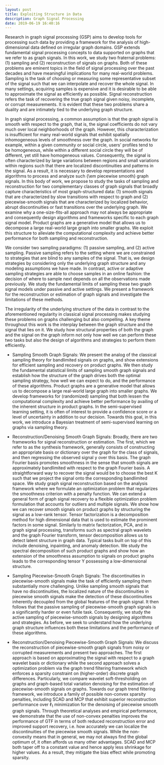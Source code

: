 ```yaml
---
layout: post
title: Exploiting Structure in Data 
description: Graph Signal Processing
date: 2019-06-19 16:40:16
---
```


Research in graph signal processing (GSP) aims to develop tools for processing such data by providing a framework for the analysis of high-dimensional data defined on irregular graph domains. GSP extends fundamental signal processing concepts to data supported on graphs that we refer to as graph signals. In this work, we study two fraternal problems: (1) sampling and (2) reconstruction of signals on graphs. Both of these problems are eminent topics in the field of signal processing over the past decades and have meaningful implications for many real-world problems. Sampling is the task of choosing or measuring some representative subset
of the signal such that we can interpolate and recover the whole signal. In many settings, acquiring samples is expensive and it is desirable to be able to approximate the signal as efficiently as possible. Signal reconstruction refers the task of recovering the true graph signal given noisy, incomplete, or corrupt measurements. It is evident that these two problems share a duality and are intimately tied to the underlying graph structure.

In graph signal processing, a common assumption is that the graph signal is smooth with respect to the graph, that is, the signal coefficients do not vary much over local neighborhoods of the graph. However, this characterization is insufficient for many real-world signals that exhibit spatially inhomogeneous levels of smoothness over the graph. In social networks for example, within a given community or social circle, users' profiles tend to be homogeneous, while within a different social circle they will be of different, yet still have homogeneous values. Consequently, the signal is often characterized by large variations between regions and small variations within regions such that there are localized discontinuities and patterns in the signal. As a result, it is necessary to develop representations and algorithms to process and analyze such {\em piecewise smooth} graph signals.  In this body of work, we propose to study the tasks of sampling and reconstruction for two complementary classes of graph signals that broadly capture characteristics of most graph-structured data: (1) smooth signals that are characterized by slow transitions with respect to graph and (2) piecewise-smooth signals that are characterized by localized behavior, abrupt discontinuities or fast transitions over the underlying graph. We examine why a one-size-fits-all approach may not always be appropriate and consequently design algorithms and frameworks specific to each graph signal model. Product graphs are a generative model that allows us to decompose a large real-world large graph into smaller graphs. We exploit this structure to alleviate the computational complexity and achieve better performance for both sampling and reconstruction.

We consider two sampling paradigms: (1) passive sampling, and (2) active sampling. Passive sampling refers to the setting where we are constrained to strategies that are blind to any samples of the signal. That is, we design strategies by considering only the underlying graph structure and any modeling assumptions we have made. In contrast, active or adaptive sampling strategies are able to choose samples in an online fashion: the decision of where to sample next depends on all the observations made previously. We study the fundamental limits of sampling these two graph signal models under passive and active settings. We present a framework for the reconstruction or estimation of graph signals and investigate the limitations of these methods. 

The irregularity of the underlying structure of the data in contrast to the aforementioned regularity in classical signal processing makes studying these problems on graphs challenging but also compelling. A key theme throughout this work is the interplay between the graph structure and the signal that lies on it. We study how structural properties of both the graph and
the signal on the graph inform not only how well we can perform these two tasks but also the design of algorithms and strategies to perform them efficiently. 

* Sampling Smooth Graph Signals: We present the analog of the classical sampling theory for bandlimited signals on graphs, and show extensions for efficient sampling and recovery on product graphs. We then study the fundamental statistical limits of sampling smooth graph signals and establish how the structure of the graph drives both the optimal sampling strategy, how well we can expect to do, and the performance of these algorithms. Product graphs are a generative model that allows us to decompose a large real-world large graph into smaller graphs. We develop frameworks for (randomized) sampling  that both lessen the computational complexity and achieve better performance by availing of the inherent structure in product graphs. In the semi-supervised learning setting, it is often of interest to provide a confidence score or a level of uncertainty in addition to our decision. Towards this goal, in this work, we introduce a Bayesian treatment of semi-supervised learning on graphs via sampling theory.
    
* Reconstruction/Denoising Smooth Graph Signals: Broadly, there are two frameworks for signal reconstruction or estimation. The first, which we refer to as the synthesis framework, generally consists of constructing an appropriate basis or dictionary over the graph for the class of signals, and then regressing the observed signal y over this basis. The graph Fourier basis promotes smoothness in the sense that smooth signals are approximately bandlimited with respect to the graph Fourier basis. A straightforward way to recover the signal would be to choose the best K such that we project the signal onto the corresponding bandlimited space. We study graph signal reconstruction based on the analysis framework where we formulate an optimization problem that regularizes the smoothness criterion with a penalty function. We can extend a general form of graph signal recovery to a flexible optimization problem formulation that accounts for outliers and multiple signals. We show how we can recover smooth signals on product graphs by structuring the signal as a low-rank tensor. Tensor factorization is a decomposition method for high dimensional data that is used to estimate the prominent factors in some signal. Similarly to matrix factorization, PCA, and in graph signal processing, transforms such as spectral graph wavelets and the graph Fourier transform, tensor decomposition allows us to detect latent structure in graph data. Typical tasks built on top of this include denoising, inpainting, and anomaly detection. We study the spectral decomposition of such product graphs and show how an extension of the smoothness assumption to signals on product graphs leads to the corresponding tensor Y possessing a low-dimensional structure. 

* Sampling Piecewise-Smooth Graph Signals: The discontinuities in piecewise-smooth signals make the task of efficiently sampling them substantially more challenging. Unlike sampling smooth signals that have no discontinuities, the localized nature of the discontinuities in piecewise smooth signals make the detection of these discontinuities inherently decoupled from the global features of the graph signal. It then follows that the passive sampling of piecewise-smooth graph signals is a significantly harder or even futile task. Consequently, we  study the active sampling of piecewise-smooth signals by designing algorithms and strategies. As before, we seek to understand how the underlying graph structure influences both these limitations and the performance of these algorithms. 
     
* Reconstruction/Denoising Piecewise-Smooth Graph Signals: We discuss the reconstruction of piecewise-smooth graph signals from noisy or corrupted measurements and present two approaches. The first approach is based on approximating the signal with respect to a graph wavelet basis or dictionary while the second approach solves a optimization problem via the graph trend filtering framework which enforces a sparsity constraint on (higher-order) discrete graph differences. Particularly, we  compare wavelet soft-thresholding on graphs and graph-based total variation denoising for the estimation of piecewise-smooth signals on graphs. Towards our graph trend filtering framework, we introduce a family of possible non-convex sparsity penalties, including SCAD and MCP that exhibit superior reconstruction performance over $\ell_1$ minimization for the denoising of piecewise smooth graph signals. Through theoretical analyses and empirical performance, we demonstrate that the use of non-convex penalties improves the performance of GTF in terms of both reduced reconstruction error and improved support recovery, i.e. how accurately we can localize the discontinuities of the piecewise smooth signals. While the non-convexity means that in general, we may not always find the global optimum of, it often affords us many other advantages. SCAD and MCP both taper off to a constant value and hence apply less shrinkage for higher values. As a result, they mitigate the bias effect while promoting sparsity. 